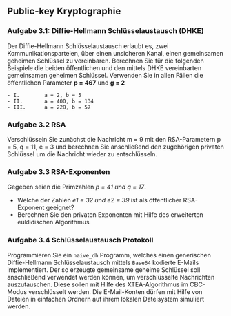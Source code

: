 ## Public-key Kryptographie

### Aufgabe 3.1: Diffie-Hellmann Schlüsselaustausch (DHKE)
Der Diffie-Hellmann Schlüsselaustausch erlaubt es, zwei Kommunikationsparteien, über einen unsicheren Kanal, einen gemeinsamen geheimen Schlüssel zu vereinbaren.
Berechnen Sie für die folgenden Beispiele die beiden öffentlichen und den mittels DHKE vereinbarten gemeinsamen geheimen Schlüssel. Verwenden Sie in allen Fällen die öffentlichen Parameter **p = 467** und **g = 2**

```
- I. 		a = 2, b = 5
- II.		a = 400, b = 134
- III.		a = 228, b = 57
```

### Aufgabe 3.2 RSA
Verschlüsseln Sie zunächst die Nachricht m = 9 mit den RSA-Parametern
p = 5, q = 11, e = 3
und berechnen Sie anschließend den zugehörigen privaten Schlüssel um die Nachricht wieder zu entschlüsseln.

### Aufgabe 3.3 RSA-Exponenten
Gegeben seien die Primzahlen *p = 41 und q = 17*.

- Welche der Zahlen *e1 = 32 und e2 = 39* ist als öffentlicher RSA-Exponent geeignet?
- Berechnen Sie den privaten Exponenten mit Hilfe des erweiterten euklidischen Algorithmus

### Aufgabe 3.4 Schlüsselaustausch Protokoll
Programmieren Sie ein `naive_dh` Programm, welches einen generischen Diffie-Hellmann Schlüsselaustausch mittels `Base64` kodierte E-Mails implementiert.
Der so erzeugte gemeinsame geheime Schlüssel soll anschließend verwendet werden können, um verschlüsselte Nachrichten auszutauschen. Diese sollen mit Hilfe des XTEA-Algorithmus im CBC-Modus verschlüsselt werden.
Die E-Mail-Konten dürfen mit Hilfe von Dateien in einfachen Ordnern auf ihrem lokalen Dateisystem simuliert werden.